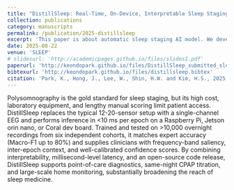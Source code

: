 ```yaml
---
title: "DistillSleep: Real-Time, On-Device, Interpretable Sleep Staging from Single-Channel EEG"
collection: publications
category: manuscripts
permalink: /publication/2025-distillsleep
excerpt: 'This paper is about automatic sleep staging AI model. We developed a lightweight AI model using knowledge distillation, while providing verifiability.'
date: 2025-08-22
venue: 'SLEEP'
# slidesurl: 'http://academicpages.github.io/files/slides1.pdf'
paperurl: 'http://keondopark.github.io/files/DistillSleep_submitted_sleep.pdf'
bibtexurl: 'http://keondopark.github.io/files/distillsleep.bibtex'
citation: 'Park, K., Hong, J., Lee, W., Shin, H.W. and Kim, H.S., 2025. DistillSleep: Real-Time, On-Device, Interpretable Sleep Staging from Single-Channel EEG. SLEEPJ, p.zsaf240.'
---
```

Polysomnography is the gold standard for sleep staging, but its high cost, laboratory equipment, and lengthy manual scoring limit patient access. DistillSleep replaces the typical 12-20-sensor setup with a single-channel EEG and performs inference in <10 ms per epoch on a Raspberry Pi, Jetson orin nano, or Coral dev board. Trained and tested on >10,000 overnight recordings from six independent cohorts, it matches expert accuracy (Macro-F1 up to 80%) and supplies clinicians with frequency-band saliency, inter-epoch context, and well-calibrated confidence scores. By combining interpretability, millisecond-level latency, and an open-source code release, DistillSleep supports point-of-care diagnostics, same-night CPAP titration, and large-scale home monitoring, substantially broadening the reach of sleep medicine.
 

